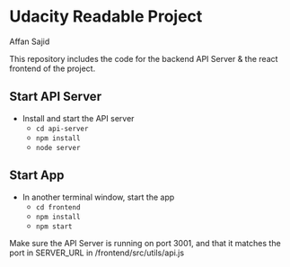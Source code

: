 # Udacity Readable Project
Affan Sajid


This repository includes the code for the backend API Server & the react frontend of the project.

## Start API Server

* Install and start the API server
    - `cd api-server`
    - `npm install`
    - `node server`

## Start App

* In another terminal window, start the app
    - `cd frontend`
    - `npm install`    
    - `npm start`

Make sure the API Server is running on port 3001, and that it matches the port in SERVER_URL in /frontend/src/utils/api.js
